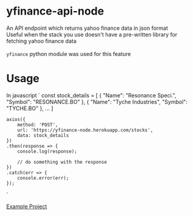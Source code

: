 # yfinance-api-node

An API endpoint which returns yahoo finance data in json format
<br>
Useful when the stack you use doesn't have a pre-written library for fetching yahoo finance data
<br>
<br>
`yfinance` python module was used for this feature

# Usage

In javascript
`
    const stock_details = [
        {
            "Name": "Resonance Speci.",
            "Symbol": "RESONANCE.BO"
        },
        {
            "Name": "Tyche Industries",
            "Symbol": "TYCHE.BO"
        },
        ...
    ]

    axios({
        method: 'POST',
        url: 'https://yfinance-node.herokuapp.com/stocks',
        data: stock_details
    })
    .then(response => {
        console.log(response);

        // do something with the response
    })
    .catch(err => {
        console.error(err);
    });
`

[Example Project](https://github.com/astonizer/investment-planner)